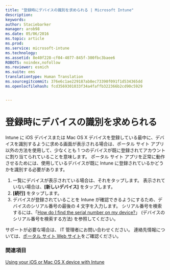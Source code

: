 ```yaml
---
title: "登録時にデバイスの識別を求められる | Microsoft Intune"
description: 
keywords: 
author: Staciebarker
manager: arob98
ms.date: 05/06/2016
ms.topic: article
ms.prod: 
ms.service: microsoft-intune
ms.technology: 
ms.assetid: 8e40f228-cf04-4077-845f-300fbc3baee6
ROBOTS: noindex,nofollow
ms.reviewer: esmich
ms.suite: ems
translationtype: Human Translation
ms.sourcegitcommit: 376e6c1ae229187ab8ec73390f091f1d534365dd
ms.openlocfilehash: fcd3569301033f34a4faffb322366b2cd90c5929


---
```



# 登録時にデバイスの識別を求められる

Intune に iOS デバイスまたは Mac OS X デバイスを登録している最中に、デバイスを識別するように求める画面が表示される場合は、ポータル サイト アプリ以外の方法を使用して、少なくとも 1 つのデバイスが既に登録されてアカウントに割り当てられていることを意味します。 ポータル サイト アプリを正常に動作させるためには、使用しているデバイスが既に Intune に登録されているかどうかを識別する必要があります。

1. 一覧にデバイスが表示されている場合は、それをタップします。 表示されていない場合は、**[新しいデバイス]** をタップします。
2. **[続行]** をタップします。
3. デバイスが登録されていることを Intune が確認できるようにするため、デバイスのシリアル番号の最後の 4 文字を入力します。 シリアル番号を検索するには、「[How do I find the serial number on my device?](how-do-i-find-the-serial-number-on-my-device-ios.md)」 (デバイスのシリアル番号を検索する方法) を参照してください。

サポートが必要な場合は、 IT 管理者にお問い合わせください。 連絡先情報については、[ポータル サイト Web サイト](http://portal.manage.microsoft.com)をご確認ください。

### 関連項目
[Using your iOS or Mac OS X device with Intune](using-your-ios-or-mac-os-x-device-with-intune.md)


<!--HONumber=Jul16_HO3-->


